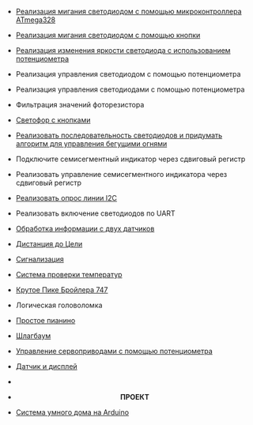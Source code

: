 - [Реализация мигания светодиодом с помощью микроконтроллера ATmega328](https://wokwi.com/projects/410753595046897665)
- [Реализация мигания светодиодом с помощью кнопки](https://wokwi.com/projects/410753954739963905)
- [Реализация изменения яркости светодиода с использованием потенциометра](https://wokwi.com/projects/410754149719542785)
- Реализация управления светодиодом с помощью потенциометра
- Реализация управления светодиодами с помощью потенциометра
- Фильтрация значений фоторезистора
- [Светофор с кнопками](https://wokwi.com/projects/409285343740049409)
- [Реализовать последовательность светодиодов и придумать алгоритм для управления бегущими огнями](https://wokwi.com/projects/408625574363911169)
- Подключите семисегментный индикатор через сдвиговый регистр
- Реализовать управление семисегментного индикатора через сдвиговый регистр
- [Реализовать опрос линии I2C](https://wokwi.com/projects/410522578887656449)
- Реализовать включение светодиодов по UART
- [Обработка информации с двух датчиков](https://wokwi.com/projects/410524312530509825)
- [Дистанция до Цели](https://wokwi.com/projects/410523685014193153)
- [Сигнализация](https://wokwi.com/projects/410526473771202561)
- [Система проверки температур](https://wokwi.com/projects/410526296515659777)
- [Крутое Пике Бройлера 747](https://wokwi.com/projects/410524587927581697)
- Логическая головоломка
- [Простое пианино](https://wokwi.com/projects/410526664559657985)
- [Шлагбаум](https://wokwi.com/projects/409893835285409793)
- [Управление сервоприводами с помощью потенциометра](https://wokwi.com/projects/410524698753719297)
- [Датчик и дисплей](https://wokwi.com/projects/410525505774783489)

- 
- <p align="center"> <strong>ПРОЕКТ</strong> </p>
- [Система умного дома на Arduino](https://github.com/Vladislav-fesc/Smart-home-system-on-Arduino)


